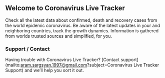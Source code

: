 ## Welcome to Coronavirus Live Tracker

Check all the latest data about confirmed, death and recovery cases from the  world epidemic coronavirus.
Be aware of the latest updates in your and neighboring countries, track the growth dynamics.
Information is gathered from worlds trusted sources and simplified, for you.

### Support / Contact

Having trouble with Coronavirus Live Tracker? [Contact support](mailto:aram.sargsyan.1997@gmail.com?subject=Coronavirus Live Tracker Support) and we’ll help you sort it out.
